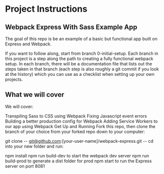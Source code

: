# Project Instructions

## Webpack Express With Sass Example App
The goal of this repo is be an example of a basic but functional app built on Express and Webpack.

If you want to follow along, start from branch 0-initial-setup. Each branch in this project is a step along the path to creating a fully functional webpack setup. In each branch, there will be a documentation file that lists out the steps taken in that branch (each step is also roughly a git commit if you look at the history) which you can use as a checklist when setting up your own projects.

## What we will cover
We will cover:

Transpiling Sass to CSS using Webpack
Fixing Javascript event errors
Building a better production config for Webpack
Adding Service Workers to our app using Webpack
Get Up and Running
Fork this repo, then clone the branch of your choice from your forked repo down to your computer:

git clone -- git@github.com:[your-user-name]/webpack-express.git --
cd into your new folder and run:

npm install
npm run build-dev to start the webpack dev server
npm run build-prod to generate a dist folder for prod
npm start to run the Express server on port 8081
